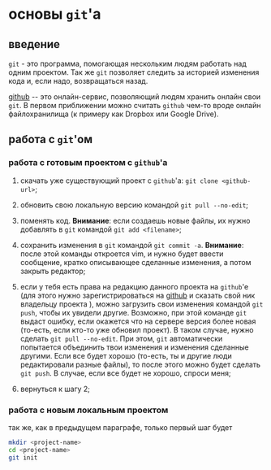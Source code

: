 # основы `git`'а

## введение

`git` - это программа, помогающая нескольким людям работать над одним проектом. Так же `git` позволяет следить за историей изменения кода
и, если надо, возвращаться назад.

[github](https://github.com/) -- это онлайн-сервис, позволяющий людям хранить онлайн свои `git`. В первом приближении можно считать
`github` чем-то вроде онлайн файлохранилища (к примеру как Dropbox или Google Drive).

## работа с `git`'ом

### работа с готовым проектом с `github`'а

1. скачать уже существующий проект с `github`'а: `git clone <github-url>`;

1. обновить свою локальную версию командой `git pull --no-edit`;

1. поменять код. 
**Внимание**: если создаешь новые файлы, их нужно добавлять в `git` командой `git add <filename>`;

1. сохранить изменения в `git` командой `git commit -a`. 
**Внимание**: после этой команды откроется vim, и нужно будет ввести сообщение, кратко описывающее сделанные изменения, а потом закрыть
редактор;

1. если у тебя есть права на редакцию данного проекта на `github`'е (для этого нужно зарегистрироваться на [github](https://github.com/)
и сказать свой ник владельцу проекта
), можно загрузить свои изменения командой `git push`, чтобы их увидели 
другие. Возможно, при этой команде `git` выдаст ошибку, если окажется что на сервере версия более новая (то-есть, если кто-то уже
обновил проект). В таком случае, нужно сделать `git pull --no-edit`. При этом, `git` автоматически попытается объединить твои изменения и
изменения сделанные другими. Если все будет хорошо (то-есть, ты и другие люди редактировали разные файлы), то после этого можно будет сделать
`git push`. В случае, если все будет не хорошо, спроси меня;

1. вернуться к шагу 2;

### работа с новым локальным проектом

так же, как в предыдущем параграфе, только первый шаг будет

```sh
mkdir <project-name>
cd <project-name>
git init
```
